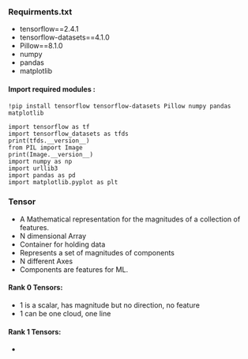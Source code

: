 ### Requirments.txt
- tensorflow==2.4.1
- tensorflow-datasets==4.1.0
- Pillow==8.1.0
- numpy
- pandas
- matplotlib

#### Import required modules :
`!pip install tensorflow tensorflow-datasets Pillow numpy pandas matplotlib `


```
import tensorflow as tf
import tensorflow_datasets as tfds
print(tfds.__version__)
from PIL import Image
print(Image.__version__)
import numpy as np
import urllib3
import pandas as pd
import matplotlib.pyplot as plt
```

### Tensor 
- A Mathematical representation for the magnitudes of a collection of features.
- N dimensional Array
- Container for holding data
- Represents a set of magnitudes of components
- N different Axes
- Components are features for ML.

#### Rank 0 Tensors:
- 1 is a scalar, has magnitude but no direction, no feature
- 1 can be one cloud, one line 

#### Rank 1 Tensors:
- 

